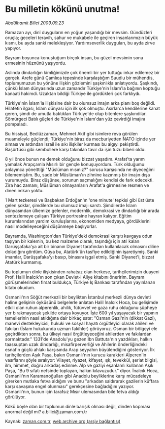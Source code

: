 # Bu milletin kökünü unutma!

*Abdülhamit Bilici 2009.09.23*

<tr><td class="metin" colspan="2" style="padding-top: 20px; padding-left: 5px; padding-right: 10px;">Ramazan ayı, dinî duyguların en yoğun yaşandığı bir mevsim. Gündüzleri oruçla; geceleri teravih, sahur ve mukabele ile geçiren insanlarımızın büyük kısmı, bu ayda sanki melekleşiyor. Yardımseverlik duyguları, bu ayda zirve yapıyor.</td></tr><tr><td class="metin" colspan="2" style="padding-top: 20px; padding-left: 5px; padding-right: 10px;"><p> Bayram boyunca konuştuğum birçok insan, bu güzel mevsimin sona ermesinin hüznünü yaşıyordu.
<p> Aslında dindarlığın kimliğimizde çok önemli bir yer tuttuğu inkar edilemez bir gerçek. Arefe günü Çamlıca tepesinde karşılaştığım Suudlu bir mühendis, toplumumuzun bu yönüne ilişkin gözlemini şaşkınlıkla anlatıyordu. Şaşkındı, çünkü İslam dünyasında uzun zamandır Türkiye'nin İslam'la bağının koptuğu kanaati hakimdi. Uzaktan bildiği Türkiye ile gördükleri çok farklıydı.
<p> Türkiye'nin İslam'la ilişkisine dair bu olumsuz imajın arka planı boş değildi. Hilafetin ilgası, İslam dünyası için ilk şok olmuştu. Asırlarca kendilerine kanat geren, şimdi de umutla baktıkları Türkiye'de olup bitenlere şaşkındılar. Sömürgeci Batılı güçleri de Türkiye'nin İslam'dan yüz çevirdiği imajını pompaladı.
<p> Bu hissiyat, Bediüzzaman, Mehmet Akif gibi isimlere reva görülen muameleyle güçlendi; Türkiye'nin biraz da mecburiyetten NATO içinde yer alması ve ardından İsrail ile sıkı ilişkiler kurması bu algıyı pekiştirdi. Başörtüsü gibi sembollere karşı takınılan tavır da işin tuzu biberi oldu.
<p> 8 yıl önce bunun ne demek olduğunu bizzat yaşadım. Arafat'ta yarım yamalak Arapçamla Mısırlı bir gençle konuşuyordum. Türk olduğumu anlayınca yönelttiği "Müslüman mısınız?" sorusu karşısında ne diyeceğimi bilememiştim. Bu, sade bir Müslüman'ın zihnine kazınmış bir imajın dışa vurumuydu. Biraz düşünse, sorunun saçmalığını kendisi de fark edecekti. Zira hac zamanı, Müslüman olmayanların Arafat'a girmesine resmen ve dinen imkan yoktu.
<p> 1 Mart tezkeresi ve Başbakan Erdoğan'ın 'one minute' tepkisi gibi üst üste gelen şoklar, şimdilerde bu olumsuz imajı sarstı. Şimdilerde İslam dünyasından ülkemize gelenler, modernlik, demokrasi ve dindarlığı bir arada sentezlemeye çalışan Türkiye portresine hayran kalıyor. Eğitim kurumlarından yardım kuruluşlarına, ekonomiden medyaya, gördüklerini nasıl modelleyeceğini düşünmeye başlıyorlar.
<p> Bayramda, Washington'dan Türkiye'deki demokrasi karşıtı kavgaya odun taşıyan bir kalemin, bu kez malzeme olarak, taşındığı için atıl kalan Darüşşafaka'ya ait bir binanın Diyanet tarafından kullanılacak olmasını diline doladığını gördüm. Güya bu, Atatürk'ün tasfiye edildiğinin işaretiymiş. Sanki imamlar, Darüşşafaka'yı basıp, binasını işgal etmiş. Sanki Diyanet'i, bizzat Atatürk kurmamış.
<p> Bu toplumun dinle ilişkisinden rahatsız olan herkese, tarihçilerimizin duayeni Prof. Halil İnalcık'ın son çıkan Devlet-i Aliye kitabını öneririm. Bayram görüşmelerinden fırsat buldukça, Türkiye İş Bankası tarafından yayınlanan kitabı okudum.
<p> Osmanlı'nın Söğüt merkezli bir beylikten İstanbul merkezli dünya devleti haline gelişinin öyküsünü belgelerle anlatan Halil İnalcık Hoca, bu gelişimde etkili olan ruhun alperenlik, ahilik, fütüvvet ve gaza ruhu olduğunu şüpheye yer bırakmayacak şekilde ortaya koyuyor. İşte 600 yıl yaşayacak bir yapının temellerinin nasıl atıldığına dair birkaç satır: "Osman Gazi'nin (dikkat Gazi), manevi destekleyicisi, hukuki ve sosyal hayatı örgütleyici olarak ahileri ve fakıları (İslam hukukunda uzman fakihler) görüyoruz. Osman bir bölgeyi ele geçirdikten sonra, bu ülkeyi nasıl örgütleyeceğini ahilerden ve fakılardan sormaktadır." 1331'de Anadolu'yu gezen İbn Battuta'nın yazdıkları, halkın taassuptan uzak dindarlığı, misafirperverliği ve Ahilerin önderliğindeki esnafın güçlü ahlakı karşısında Arap seyyahın büyülendiğini gösteriyor. İlk tarihçilerden Aşık Paşa, bakın Osmanlı'nın kurucu karakteri Alperen'in vasıflarını şöyle sıralıyor: Vilayet, riyazet, kifayet, ışk, tevekkül, şeriat bilgisi, ilm, himmet, doğru arkadaş edinme. Alp ve gaziyi eşanlamlı kullanan Aşık Paşa, "Bu 9 sıfatı nefsinde toplayan, halkın kılavuzudur." diyor. İnalcık Hoca, Osmanlı'nın Karamanoğulları gibi Anadolu beyliklerine karşı mücadeleye girerken mutlaka fetva aldığını ve bunu "arkadan saldırarak gazilerin küffara karşı savaşına engel olunması" gerekçesine bağladığını yazıyor. Osmanlı'nın, bunun için tarafsız Mısır ulemasından bile fetva aldığı görülüyor.
<p> Kökü böyle olan bir toplumun dinle barışık olması değil, dinden kopması anormal değil mi? a.bilici@zaman.com.tr<br/></p></p></p></p></p></p></p></p></p></p></td></tr>

Kaynak: [zaman.com.tr](http://zaman.com.tr/yazar.do?yazino=895262), [web.archive.org (arşiv bağlantısı)](http://web.archive.org/web/20090930044810/http://www.zaman.com.tr:80/yazar.do?yazino=895262)
